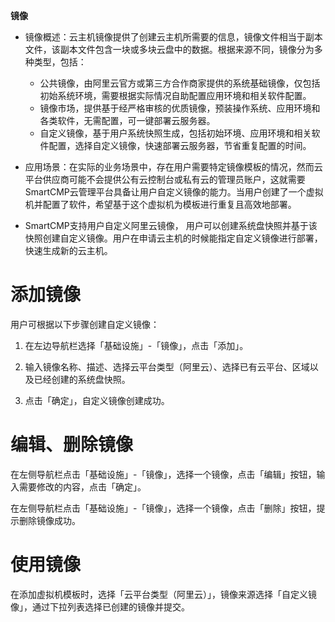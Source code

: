


**镜像**
+ 镜像概述：云主机镜像提供了创建云主机所需要的信息，镜像文件相当于副本文件，该副本文件包含一块或多块云盘中的数据。根据来源不同，镜像分为多种类型，包括：
    + 公共镜像，由阿里云官方或第三方合作商家提供的系统基础镜像，仅包括初始系统环境，需要根据实际情况自助配置应用环境和相关软件配置。
    + 镜像市场，提供基于经严格审核的优质镜像，预装操作系统、应用环境和各类软件，无需配置，可一键部署云服务器。
    + 自定义镜像，基于用户系统快照生成，包括初始环境、应用环境和相关软件配置，选择自定义镜像，快速部署云服务器，节省重复配置的时间。

+ 应用场景：在实际的业务场景中，存在用户需要特定镜像模板的情况，然而云平台供应商可能不会提供公有云控制台或私有云的管理员账户，这就需要SmartCMP云管理平台具备让用户自定义镜像的能力。当用户创建了一个虚拟机并配置了软件，希望基于这个虚拟机为模板进行重复且高效地部署。

+ SmartCMP支持用户自定义阿里云镜像， 用户可以创建系统盘快照并基于该快照创建自定义镜像。用户在申请云主机的时候能指定自定义镜像进行部署，快速生成新的云主机。





# 添加镜像

用户可根据以下步骤创建自定义镜像：

1.  在左边导航栏选择「基础设施」-「镜像」，点击「添加」。

2.  输入镜像名称、描述、选择云平台类型（阿里云）、选择已有云平台、区域以及已经创建的系统盘快照。

3.  点击「确定」，自定义镜像创建成功。

# 编辑、删除镜像

在左侧导航栏点击「基础设施」-「镜像」，选择一个镜像，点击「编辑」按钮，输入需要修改的内容，点击「确定」。

在左侧导航栏点击「基础设施」-「镜像」，选择一个镜像，点击「删除」按钮，提示删除镜像成功。

# 使用镜像

在添加虚拟机模板时，选择「云平台类型（阿里云）」，镜像来源选择「自定义镜像」，通过下拉列表选择已创建的镜像并提交。
